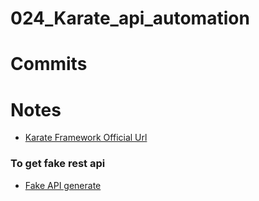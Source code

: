 # 024_Karate_api_automation

# Commits


# Notes

* [Karate Framework Official Url](https://karatelabs.github.io/karate/)

### To get fake rest api
* [Fake API generate](https://www.instantwebtools.net/fake-api/)